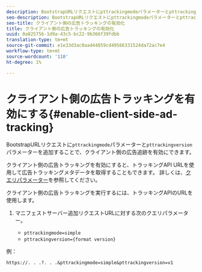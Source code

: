 ```yaml
---
description: BootstrapURLリクエストにpttrackingmodeパラメーターとpttrackingversionパラメーターを追加することで、クライアント側の広告トラッキングを有効にできます。
seo-description: BootstrapURLリクエストにpttrackingmodeパラメーターとpttrackingversionパラメーターを追加することで、クライアント側の広告トラッキングを有効にできます。
seo-title: クライアント側の広告トラッキングの有効化
title: クライアント側の広告トラッキングの有効化
uuid: 0a825756-1d9a-43c5-bc22-9b366f39fdbb
translation-type: tm+mt
source-git-commit: e1e33d3ac0aad44859cd49566331524da72ac7e4
workflow-type: tm+mt
source-wordcount: '110'
ht-degree: 1%

---
```



# クライアント側の広告トラッキングを有効にする{#enable-client-side-ad-tracking}

BootstrapURLリクエストに`pttrackingmode`パラメーターと`pttrackingversion`パラメーターを追加することで、クライアント側の広告追跡を有効にできます。

クライアント側の広告トラッキングを有効にすると、トラッキングAPI URLを使用して広告トラッキングメタデータを取得することもできます。 詳しくは、[クエリパラメーター](/help/primetime-ad-insertion/~old-msapi-topics/ms-at-effectiveness/notvsdk-csat-ms-interface.md)を参照してください。

クライアント側の広告トラッキングを実行するには、トラッキングAPIのURLを使用します。

1. マニフェストサーバー追加リクエストURLに対する次のクエリパラメーター。

   * `pttrackingmode=simple`
   * `pttrackingversion={format version}`

例：

```URL
https://. . .?. . .&pttrackingmode=simple&pttrackingversion=v1
```
